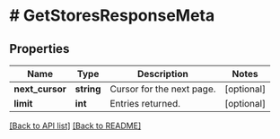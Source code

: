# # GetStoresResponseMeta

## Properties

Name | Type | Description | Notes
------------ | ------------- | ------------- | -------------
**next_cursor** | **string** | Cursor for the next page. | [optional] 
**limit** | **int** | Entries returned. | [optional] 


[[Back to API list]](../../README.md#endpoints) [[Back to README]](../../README.md)
